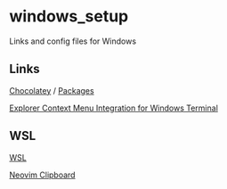 # windows_setup
Links and config files for Windows

## Links

   [Chocolatey](https://chocolatey.org/) / [Packages](https://gist.github.com/micaelviana)

   [Explorer Context Menu Integration for Windows Terminal](https://github.com/BroJenuel/Explorer-Context-Menu-Integration-for-windows-terminal/)
   
## WSL

   [WSL](https://docs.microsoft.com/pt-br/windows/wsl/install-win10)

   [Neovim Clipboard](https://github.com/neovim/neovim/wiki/FAQ#how-to-use-the-windows-clipboard-from-wsl)
